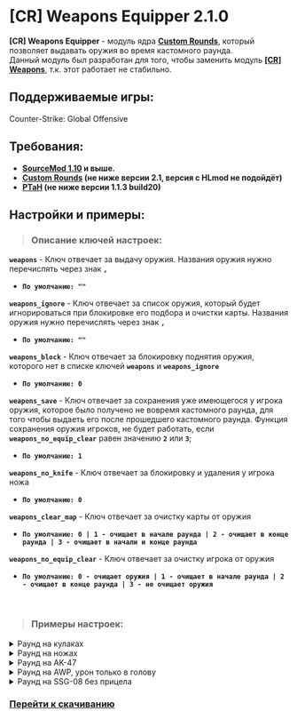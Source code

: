 [CR] Weapons Equipper 2.1.0
===========================

**[CR] Weapons Equipper** - модуль ядра **[Custom Rounds](https://github.com/SomethingFromSomewhere/Custom-Rounds)**, который позволяет выдавать оружия во время кастомного раунда. <br/>
Данный модуль был разработан для того, чтобы заменить модуль **[[CR] Weapons](https://github.com/SomethingFromSomewhere/Custom-Rounds/blob/master/scripting/CR_Weapons.sp)**, т.к. этот работает не стабильно.

Поддерживаемые игры:
--------------------
Counter-Strike: Global Offensive

Требования:
----------------
- **[SourceMod 1.10](https://sm.alliedmods.net/smdrop/1.10/) и выше.**
- **[Custom Rounds](https://github.com/SomethingFromSomewhere/Custom-Rounds) (не ниже версии 2.1, версия с HLmod не подойдёт)**
- **[PTaH](https://ptah.zizt.ru) (не ниже версии 1.1.3 build20)**

Настройки и примеры:
----------------
> <h3>Описание ключей настроек:</h3>

**`weapons`** - Ключ отвечает за выдачу оружия. Названия оружия нужно перечислять через знак **`,`** <br/>
- **`По умолчанию: ""`**

**`weapons_ignore`** - Ключ отвечает за спиcок оружия, который будет игнорироваться при блокировке его подбора и очистки карты. Названия оружия нужно перечислять через знак **`,`** <br/>
- **`По умолчанию: ""`**

**`weapons_block`** - Ключ отвечает за блокировку поднятия оружия, которого нет в списке ключей **`weapons`** и **`weapons_ignore`** <br/>
- **`По умолчанию: 0`**

**`weapons_save`** - Ключ отвечает за сохранения уже имеющегося у игрока оружия, которое было получено не вовремя кастомного раунда, для того чтобы выдаеть его после прошедшего кастомного раунда. Функция сохранения оружия игроков, не будет работать, если **`weapons_no_equip_clear`** равен значению **`2`** или **`3`**; <br/>
- **`По умолчанию: 1`**

**`weapons_no_knife`** - Ключ отвечает за блокировку и удаления у игрока ножа <br/>
- **`По умолчанию: 0`**

**`weapons_clear_map`** - Ключ отвечает за очистку карты от оружия <br/>
- **`По умолчанию: 0 | 1 - очищает в начале раунда | 2 - очищает в конце раунда | 3 - очищает в начали и конце раунда`**

**`weapons_no_equip_clear`** - Ключ отвечает за очистку игрока от оружия <br/>
- **`По умолчанию: 0 - очищает оружия | 1 - очищает в начале раунда | 2 - очищает в конце раунда | 3 - не очищает оружия`**

<br/>

> <h3>Примеры настроек:</h3>

<details><summary>Раунд на кулаках</summary> 

```h
"Fists"
{
	"weapons"			"weapon_fists"
	"weapons_block"			"1"
	"weapons_no_knife"		"1"
	"weapons_clear_map"		"2"
}
```
</details>

<details><summary>Раунд на ножах</summary> 

```h
"Knifes"
{
	"weapons_block"			"1"
	"weapons_clear_map"		"2"
}
```
</details>

<details><summary>Раунд на AK-47</summary> 

```h
"AK-47"
{
	"weapons"			"weapon_ak47"
	"weapons_block"			"1"
	"weapons_clear_map"		"2"
}
```
</details>

<details><summary>Раунд на AWP, урон только в голову</summary> 

```h
"AWP - Headshot"
{
	"weapons"			"weapon_awp"
	"weapons_block"			"1"
	"weapons_clear_map"		"2"

	"only_head"			"1"
}
```

⚠️ Обратите внимание для того, чтобы был урон только в голову, нужен модуль **[[CR] Only HeadShot 2.0](https://github.com/theelsaud/CR-Only-HeadShot)**
</details>

<details><summary>Раунд на SSG-08 без прицела</summary> 

```h
"SSG-08 - No Zoom"
{
	"weapons"			"weapon_ssg08"
	"weapons_block"			"1"
	"weapons_clear_map"		"2"

	"no_zoom"			"1"
}
```

⚠️ Обратите внимание для того, чтобы был раунд без прицела, нужен модуль **[[CR] No Zoom 2.1](https://github.com/SomethingFromSomewhere/Custom-Rounds/blob/master/scripting/CR_No_Zoom.sp)**
</details>

<h3><a href="https://github.com/fr0nch/CR-Weapons/releases/">Перейти к скачиванию</a></h3>
